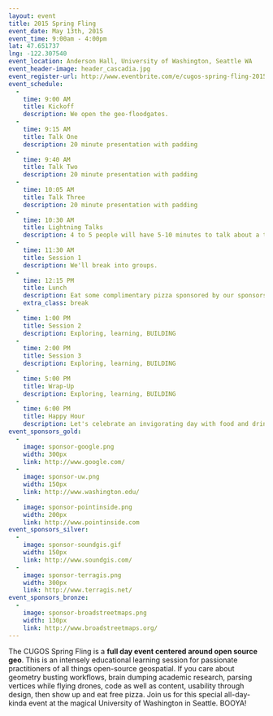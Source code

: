 ```yaml
---
layout: event
title: 2015 Spring Fling
event_date: May 13th, 2015
event_time: 9:00am - 4:00pm
lat: 47.651737
lng: -122.307540
event_location: Anderson Hall, University of Washington, Seattle WA
event_header-image: header_cascadia.jpg
event_register-url: http://www.eventbrite.com/e/cugos-spring-fling-2015-tickets-16426769911
event_schedule:
  -
    time: 9:00 AM
    title: Kickoff
    description: We open the geo-floodgates.
  -
    time: 9:15 AM
    title: Talk One
    description: 20 minute presentation with padding
  -
    time: 9:40 AM
    title: Talk Two
    description: 20 minute presentation with padding
  -
    time: 10:05 AM
    title: Talk Three
    description: 20 minute presentation with padding
  -
    time: 10:30 AM
    title: Lightning Talks
    description: 4 to 5 people will have 5-10 minutes to talk about a topic of their choice.
  -
    time: 11:30 AM
    title: Session 1
    description: We'll break into groups.
  -
    time: 12:15 PM
    title: Lunch
    description: Eat some complimentary pizza sponsored by our sponsors
    extra_class: break
  -
    time: 1:00 PM
    title: Session 2
    description: Exploring, learning, BUILDING
  -
    time: 2:00 PM
    title: Session 3
    description: Exploring, learning, BUILDING
  -
    time: 5:00 PM
    title: Wrap-Up
    description: Exploring, learning, BUILDING
  -
    time: 6:00 PM
    title: Happy Hour
    description: Let's celebrate an invigorating day with food and drink in Seattle's historic U-District
event_sponsors_gold:
  -
    image: sponsor-google.png
    width: 300px
    link: http://www.google.com/
  -
    image: sponsor-uw.png
    width: 150px
    link: http://www.washington.edu/
  -
    image: sponsor-pointinside.png
    width: 200px
    link: http://www.pointinside.com
event_sponsors_silver:
  -
    image: sponsor-soundgis.gif
    width: 150px
    link: http://www.soundgis.com/
  -
    image: sponsor-terragis.png
    width: 300px
    link: http://www.terragis.net/
event_sponsors_bronze:
  -
    image: sponsor-broadstreetmaps.png
    width: 130px
    link: http://www.broadstreetmaps.org/
---
```


The CUGOS Spring Fling is a **full day event centered around open source geo**. This is an intensely educational learning session for passionate practitioners of all things open-source geospatial. If you care about geometry busting workflows, brain dumping academic research, parsing vertices while flying drones, code as well as content, usability through design, then show up and eat free pizza. Join us for this special all-day-kinda event at the magical University of Washington in Seattle. BOOYA!
